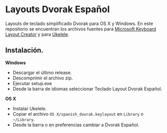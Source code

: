 # Layouts Dvorak Español

Layouts de teclado simplificado Dvorak para OS X y Windows. En este repositorio se encuentran los archivos fuentes para [Microsoft Keyboard Layout Creator](https://www.microsoft.com/en-us/download/confirmation.aspx?id=22339) y para [Ukelele](http://software.sil.org/ukelele/).

## Instalación.

**Windows**
- Descargar el último release.
- Descomprimir el archivo zip.
- Ejecutar setup.exe
- Desde la barra de idiomas seleccionar Teclado Layout Dvorak Español.
 
**OS X**
- Instalar Ukelele.
- Copiar el archivo `OS X/spanish_dvorak.keylayout` en `Library` o `~/Library`.
- Desde la barra o en preferencias cambiar a Dvorak Español.